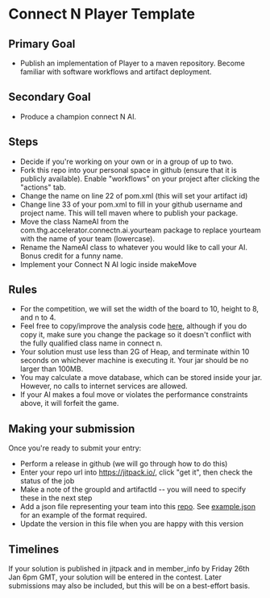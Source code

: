 # Connect N Player Template

## Primary Goal
* Publish an implementation of Player to a maven repository. Become familiar with software workflows and artifact deployment.

## Secondary Goal
* Produce a champion connect N AI.

## Steps
* Decide if you're working on your own or in a group of up to two.
* Fork this repo into your personal space in github (ensure that it is publicly available). Enable "workflows" on your project after clicking the "actions" tab.
* Change the name on line 22 of pom.xml (this will set your artifact id)
* Change line 33 of your pom.xml to fill in your github username and project name. This will tell maven where to publish your package.
* Move the class NameAI from the com.thg.accelerator.connectn.ai.yourteam package to replace yourteam with the name of your team (lowercase). 
* Rename the NameAI class to whatever you would like to call your AI. Bonus credit for a funny name.
* Implement your Connect N AI logic inside makeMove

## Rules
* For the competition, we will set the width of the board to 10, height to 8, and n to 4.
* Feel free to copy/improve the analysis code [here](https://github.com/THG-accelerator/connect-n-game/blob/master/src/main/java/com/thehutgroup/accelerator/connectn/analysis/BoardAnalyser.java), although if you do copy it, make sure you change the package so it doesn't conflict with the fully qualified class name in connect n.
* Your solution must use less than 2G of Heap, and terminate within 10 seconds on whichever machine is executing it. Your jar should be no larger than 100MB.
* You may calculate a move database, which can be stored inside your jar. However, no calls to internet services are allowed. 
* If your AI makes a foul move or violates the performance constraints above, it will forfeit the game.

## Making your submission
Once you're ready to submit your entry:
* Perform a release in github (we will go through how to do this)
* Enter your repo url into https://jitpack.io/, click "get it", then check the status of the job
* Make a note of the groupId and artifactId -- you will need to specify these in the next step
* Add a json file representing your team into this [repo](https://github.com/THG-accelerator/23-member-info/tree/main/connect-n). See [example.json](https://github.com/THG-accelerator/23-member-info/blob/main/connect-n/example.json) for an example of the format required.
* Update the version in this file when you are happy with this version

## Timelines
If your solution is published in jitpack and in member_info by Friday 26th Jan 6pm GMT, your solution will be entered in the contest. Later submissions may also be included, but this will be on a best-effort basis.